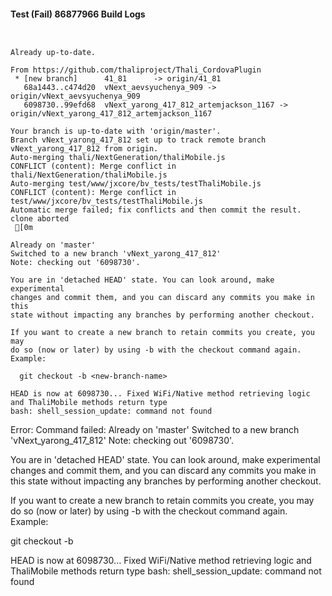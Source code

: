 #### Test (Fail) 86877966 Build Logs


```


```

```
Already up-to-date.

From https://github.com/thaliproject/Thali_CordovaPlugin
 * [new branch]      41_81      -> origin/41_81
   68a1443..c474d20  vNext_aevsyuchenya_909 -> origin/vNext_aevsyuchenya_909
   6098730..99efd68  vNext_yarong_417_812_artemjackson_1167 -> origin/vNext_yarong_417_812_artemjackson_1167

```

```
Your branch is up-to-date with 'origin/master'.
Branch vNext_yarong_417_812 set up to track remote branch vNext_yarong_417_812 from origin.
Auto-merging thali/NextGeneration/thaliMobile.js
CONFLICT (content): Merge conflict in thali/NextGeneration/thaliMobile.js
Auto-merging test/www/jxcore/bv_tests/testThaliMobile.js
CONFLICT (content): Merge conflict in test/www/jxcore/bv_tests/testThaliMobile.js
Automatic merge failed; fix conflicts and then commit the result.
clone aborted
 [0m

Already on 'master'
Switched to a new branch 'vNext_yarong_417_812'
Note: checking out '6098730'.

You are in 'detached HEAD' state. You can look around, make experimental
changes and commit them, and you can discard any commits you make in this
state without impacting any branches by performing another checkout.

If you want to create a new branch to retain commits you create, you may
do so (now or later) by using -b with the checkout command again. Example:

  git checkout -b <new-branch-name>

HEAD is now at 6098730... Fixed WiFi/Native method retrieving logic and ThaliMobile methods return type
bash: shell_session_update: command not found

```

Error: Command failed: Already on 'master'
Switched to a new branch 'vNext_yarong_417_812'
Note: checking out '6098730'.

You are in 'detached HEAD' state. You can look around, make experimental
changes and commit them, and you can discard any commits you make in this
state without impacting any branches by performing another checkout.

If you want to create a new branch to retain commits you create, you may
do so (now or later) by using -b with the checkout command again. Example:

  git checkout -b <new-branch-name>

HEAD is now at 6098730... Fixed WiFi/Native method retrieving logic and ThaliMobile methods return type
bash: shell_session_update: command not found
